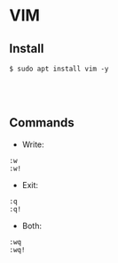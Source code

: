 # VIM 

## Install
```
$ sudo apt install vim -y
```
<br><br>
## Commands
* Write:
```
:w
:w!
```
* Exit:
```
:q
:q!
```
* Both:
```
:wq
:wq!   
```